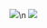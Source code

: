 ![](https://gamzatech-bucket.s3.ap-northeast-2.amazonaws.com/1857736b-5ca0-45ea-8004-c7332999cbc4_fee3b399-a0ce-4386-b9f6-0fb51aebc59d_image.png)\n
![](https://gamzatech-bucket.s3.ap-northeast-2.amazonaws.com/31f9642c-6179-4160-ab3a-3f845683de66_7753d5b0-19e2-410e-894d-ab7a863f966f_image.png)